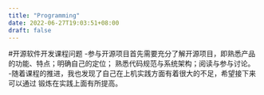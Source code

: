 ```yaml
---
title: "Programming"
date: 2022-06-27T19:03:51+08:00
draft: false
---
```

#开源软件开发课程问题
  -参与开源项目首先需要充分了解开源项目，即熟悉产品的功能、特点；明确自己的定位；
熟悉代码规范与系统架构；阅读与参与讨论。
  -随着课程的推进，我也发现了自己在上机实践方面有着很大的不足，希望接下来可以通过
锻炼在实践上面有所提高。
